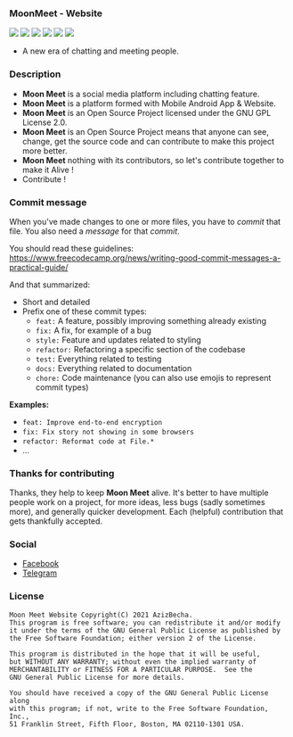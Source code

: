 ### MoonMeet - Website

<img src="https://img.shields.io/github/contributors/MoonMeet/MoonMeet-Website" />
<img src="https://img.shields.io/github/last-commit/MoonMeet/MoonMeet-Website" />
<img src="https://img.shields.io/badge/license-GPL-blue.svg" />
<img src="https://visitor-badge.laobi.icu/badge?page_id=MoonMeet.MoonMeet-Website" />
<img  src="https://img.shields.io/github/issues/MoonMeet/MoonMeet-Website?color=0088ff" />
<img  src="https://img.shields.io/github/issues-pr/MoonMeet/MoonMeet-Website?color=0088ff?color=0088ff" />

- A new era of chatting and meeting people.

### Description
- **Moon Meet** is a social media platform including chatting feature.
- **Moon Meet** is a platform formed with Mobile Android App & Website.
- **Moon Meet** is an Open Source Project licensed under the GNU GPL License 2.0.
- **Moon Meet** is an Open Source Project means that anyone can see, change, get the source code and can contribute to make this project more better.
- **Moon Meet** nothing with its contributors, so let's contribute together to make it Alive !
- Contribute !

### Commit message
When you've made changes to one or more files, you have to *commit* that file. You also need a *message* for that *commit*.

You should read these guidelines:
https://www.freecodecamp.org/news/writing-good-commit-messages-a-practical-guide/

And that summarized:
 - Short and detailed
 - Prefix one of these commit types:
   - `feat:` A feature, possibly improving something already existing
   - `fix:` A fix, for example of a bug
   - `style:` Feature and updates related to styling
   - `refactor:` Refactoring a specific section of the codebase
   - `test:` Everything related to testing
   - `docs:` Everything related to documentation
   - `chore:` Code maintenance (you can also use emojis to represent commit types)

**Examples:**
 - `feat: Improve end-to-end encryption `
 - `fix: Fix story not showing in some browsers`
 - `refactor: Reformat code at File.*`
 - ...

### Thanks for contributing
Thanks, they help to keep **Moon Meet** alive. It's better to have multiple people work on a project, for more ideas, less bugs
(sadly sometimes more), and generally quicker development. Each (helpful) contribution that gets thankfully accepted.

### Social
- [Facebook](https://www.facebook.com/moonmeet.inc)
- [Telegram](https://t.me/MoonMeet)

### License
   ```
   Moon Meet Website Copyright(C) 2021 AzizBecha.
   This program is free software; you can redistribute it and/or modify
   it under the terms of the GNU General Public License as published by
   the Free Software Foundation; either version 2 of the License.

   This program is distributed in the hope that it will be useful,
   but WITHOUT ANY WARRANTY; without even the implied warranty of
   MERCHANTABILITY or FITNESS FOR A PARTICULAR PURPOSE.  See the
   GNU General Public License for more details.

   You should have received a copy of the GNU General Public License along
   with this program; if not, write to the Free Software Foundation, Inc.,
   51 Franklin Street, Fifth Floor, Boston, MA 02110-1301 USA.
   ```
